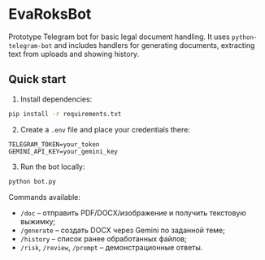 # EvaRoksBot

Prototype Telegram bot for basic legal document handling. It uses
`python-telegram-bot` and includes handlers for generating documents,
extracting text from uploads and showing history.

## Quick start

1. Install dependencies:

```bash
pip install -r requirements.txt
```

2. Create a `.env` file and place your credentials there:

```
TELEGRAM_TOKEN=your_token
GEMINI_API_KEY=your_gemini_key
```

3. Run the bot locally:

```bash
python bot.py
```

Commands available:

- `/doc` – отправить PDF/DOCX/изображение и получить текстовую выжимку;
- `/generate` – создать DOCX через Gemini по заданной теме;
- `/history` – список ранее обработанных файлов;
- `/risk`, `/review`, `/prompt` – демонстрационные ответы.
